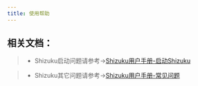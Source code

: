 ```yaml
---
title: 使用帮助
---
```


## 相关文档：

>   - Shizuku启动问题请参考->[Shizuku用户手册-启动Shizuku](https://shizuku.rikka.app/zh-hans/guide/setup/#%E5%90%AF%E5%8A%A8-shizuku)

>   - Shizuku其它问题请参考->[Shizuku用户手册-常见问题](https://shizuku.rikka.app/zh-hans/guide/setup/#%E5%B8%B8%E8%A7%81%E9%97%AE%E9%A2%98)